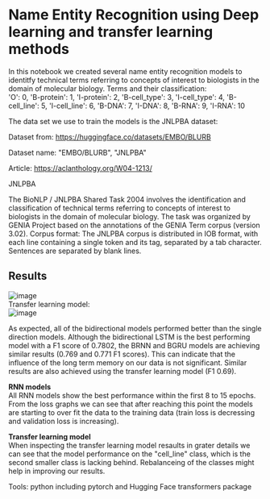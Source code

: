 # Name Entity Recognition using Deep learning and transfer learning methods

In this notebook we created several name entity recognition models to identitfy technical terms referring to concepts of interest to biologists in the domain of molecular biology.
Terms and their classification:  
'O': 0, 'B-protein': 1, 'I-protein': 2, 'B-cell_type': 3, 'I-cell_type': 4, 'B-cell_line': 5, 'I-cell_line': 6, 'B-DNA': 7, 'I-DNA': 8, 'B-RNA': 9, 'I-RNA': 10

The data set we use to train the models is the JNLPBA dataset:

Dataset from: https://huggingface.co/datasets/EMBO/BLURB

Dataset name: "EMBO/BLURB", "JNLPBA"

Article: https://aclanthology.org/W04-1213/

JNLPBA

The BioNLP / JNLPBA Shared Task 2004 involves the identification and classification of technical terms referring to concepts of interest to biologists in the domain of molecular biology. The task was organized by GENIA Project based on the annotations of the GENIA Term corpus (version 3.02). Corpus format: The JNLPBA corpus is distributed in IOB format, with each line containing a single token and its tag, separated by a tab character. Sentences are separated by blank lines.

## Results
![image](https://user-images.githubusercontent.com/62335786/176397231-8b73ead5-93b0-45fe-998c-d2851d7a5e99.png)  
Transfer learning model:  
![image](https://user-images.githubusercontent.com/62335786/176397679-1ca8f994-f63c-4934-b1c1-bfd8fc7bc321.png)


As expected, all of the bidirectional models performed better than the single direction models.
Although the bidirectional LSTM is the best performing model with a F1 score of 0.7802, the BRNN and BGRU models are achieving similar results (0.769 and 0.771 F1 scores). This can indicate that the influence of the long term memory on our data is not significant.
Similar results are also achieved using the transfer learning model (F1 0.69).

**RNN models**  
All RNN models show the best performance within the first 8 to 15 epochs. From the loss graphs we can see that after reaching this point the models are starting to over fit the data to the training data (train loss is decressing and validation loss is increasing).

**Transfer learning model**  
When inspecting the transfer learning model resaults in grater details we can see that the model performance on the "cell_line" class, which is the second smaller class is lacking behind. Rebalanceing of the classes might help in improving our results.  

Tools: python including pytorch and Hugging Face transformers package
